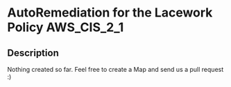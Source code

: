 # AutoRemediation for the Lacework Policy AWS_CIS_2_1

## Description
Nothing created so far. Feel free to create a Map and send us a pull request :)
